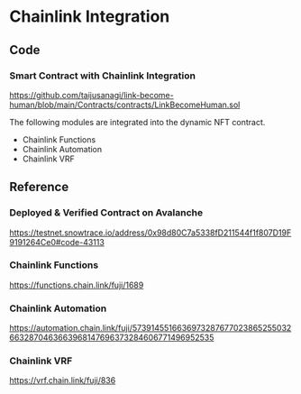 # Chainlink Integration

## Code

### Smart Contract with Chainlink Integration

https://github.com/taijusanagi/link-become-human/blob/main/Contracts/contracts/LinkBecomeHuman.sol

The following modules are integrated into the dynamic NFT contract.

- Chainlink Functions
- Chainlink Automation
- Chainlink VRF

## Reference

### Deployed & Verified Contract on Avalanche

https://testnet.snowtrace.io/address/0x98d80C7a5338fD211544f1f807D19F9191264Ce0#code-43113

### Chainlink Functions

https://functions.chain.link/fuji/1689

### Chainlink Automation

https://automation.chain.link/fuji/57391455166369732876770238652550326632870463663968147696373284606771496952535

### Chainlink VRF

https://vrf.chain.link/fuji/836
